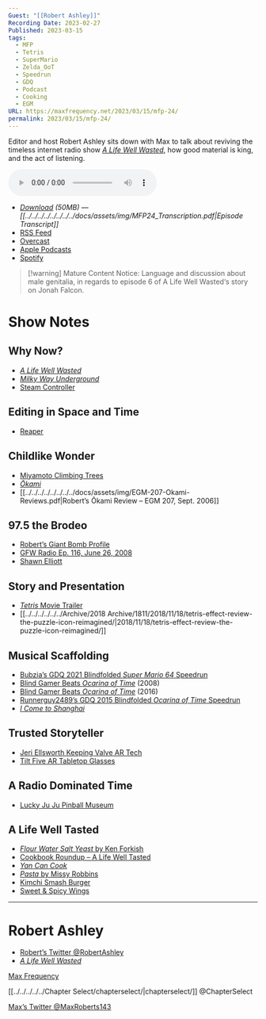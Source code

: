 ```yaml
---
Guest: "[[Robert Ashley]]"
Recording Date: 2023-02-27
Published: 2023-03-15
tags:
  - MFP
  - Tetris
  - SuperMario
  - Zelda_OoT
  - Speedrun
  - GDQ
  - Podcast
  - Cooking
  - EGM
URL: https://maxfrequency.net/2023/03/15/mfp-24/
permalink: 2023/03/15/mfp-24/
---
```

Editor and host Robert Ashley sits down with Max to talk about reviving the timeless internet radio show *[A Life Well Wasted](https://alifewellwasted.com/)*, how good material is king, and the act of listening.

<audio controls>
  <source src="https://traffic.libsyn.com/maxfrequency/MF24_Final_v2.mp3">
</audio>

- *[Download](https://traffic.libsyn.com/maxfrequency/MF24_Final_v2.mp3) (50MB)  — [[../../../../../../../../docs/assets/img/MFP24_Transcription.pdf|Episode Transcript]]*
- [RSS Feed](https://maxfrequency.libsyn.com/rss)
- [Overcast](https://overcast.fm/itunes1557043396)
- [Apple Podcasts](https://podcasts.apple.com/us/podcast/the-max-frequency-podcast/id1557043396)
- [Spotify](https://open.spotify.com/show/3W1LwBNmhZ6s5QmQViWXKn)

> [!warning] Mature Content Notice: 
> Language and discussion about male genitalia, in regards to episode 6 of A Life Well Wasted‘s story on Jonah Falcon.

# Show Notes
## Why Now?

- [*A Life Well Wasted*](https://alifewellwasted.com/)
- [*Milky Way Underground*](https://milkywayunderground.com/)
- [Steam Controller](https://en.wikipedia.org/wiki/Steam_Controller)
## Editing in Space and Time

- [Reaper](https://www.reaper.fm/)
## Childlike Wonder

- [Miyamoto Climbing Trees](https://kotaku.com/when-miyamoto-first-played-zelda-breath-of-the-wild-h-1793017234)
- *[Ōkami](https://en.wikipedia.org/wiki/Ōkami)*
- [[../../../../../../../../docs/assets/img/EGM-207-Okami-Reviews.pdf|Robert’s Ōkami Review – EGM 207, Sept. 2006]]
## 97.5 the Brodeo

- [Robert’s Giant Bomb Profile](https://www.giantbomb.com/robert-ashley/3040-100600/)
- [GFW Radio Ep. 116, June 26, 2008](https://ia800600.us.archive.org/29/items/GFWRadioCollection/All%20Episodes/116%20062608.mp3)
- [Shawn Elliott](https://www.giantbomb.com/shawn-elliott/3040-90332/)
## Story and Presentation

- [*Tetris* Movie Trailer](https://youtu.be/-BLM1naCfME)
- [[../../../../../../Archive/2018 Archive/1811/2018/11/18/tetris-effect-review-the-puzzle-icon-reimagined/|2018/11/18/tetris-effect-review-the-puzzle-icon-reimagined/]]
## Musical Scaffolding

- [Bubzia’s GDQ 2021 Blindfolded *Super Mario 64* Speedrun](https://youtube.com/watch?v=rKnDj3wMNik&t=38)
- [Blind Gamer Beats *Ocarina of Time*](https://www.pedestrian.tv/entertainment/insanely-skilled-gamer-just-beat-ocarina-of-time-blindfolded/) (2008)
- [Blind Gamer Beats *Ocarina of Time*](https://www.eurogamer.net/blind-gamer-completes-the-legend-of-zelda-ocarina-of-time) (2016)
- [Runnerguy2489’s GDQ 2015 Blindfolded *Ocarina of Time* Speedrun](https://youtube.com/watch?v=IhHMW_atNG4&t=805)
- [*I Come to Shanghai*](https://icometoshanghai.bandcamp.com/album/low-pressure)
## Trusted Storyteller

- [Jeri Ellsworth Keeping Valve AR Tech](https://uploadvr.com/ar-tech-tilt-five-valve/)
- [Tilt Five AR Tabletop Glasses](https://www.kickstarter.com/projects/tiltfive/holographic-tabletop-gaming)
## A Radio Dominated Time

- [Lucky Ju Ju Pinball Museum](http://www.ujuju.com/)
## A Life Well Tasted

- [*Flour Water Salt Yeast* by Ken Forkish](https://kensartisan.com/flour-water-salt-yeast)
- [Cookbook Roundup – A Life Well Tasted](https://youtu.be/2ngVyoXTCFA)
- [*Yan Can Cook*](https://en.wikipedia.org/wiki/Yan_Can_Cook)
- [*Pasta* by Missy Robbins](https://www.missyrobbins.com/)
- [Kimchi Smash Burger](https://youtu.be/e5R6O5-NVcQ)
- [Sweet & Spicy Wings](https://youtu.be/riqPXNs91Qk)

---
# Robert Ashley

- [Robert’s Twitter @RobertAshley](https://www.twitter.com/robertashley)
- *[A Life Well Wasted](https://alifewellwasted.com/)*

[Max Frequency](https://www.maxfrequency.net/)

[[../../../../../Chapter Select/chapterselect/|chapterselect/]] @ChapterSelect

[Max’s Twitter @MaxRoberts143](https://www.twitter.com/MaxRoberts143)